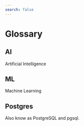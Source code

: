 ```yaml
---
search: false
---
```


# Glossary

## AI

Artificial Intelligence

## ML

Machine Learning

## Postgres

Also know as PostgreSQL and pgsql.

